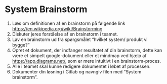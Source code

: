 # System Brainstorm

1. Læs om definitionen af en brainstorm på følgende link https://en.wikipedia.org/wiki/Brainstorming
2. Diskuter jeres forståelse af en brainstorm i teamet.
3. Lav en brainstorm ud fra spørgsmålet “hvilket system/ produkt vi bygge?”
4. Opret et dokument, der indfanger resultatet af din brainstorm, dette kan være et simpelt google-dokument eller et mindmap ved hjælp af https://app.diagrams.net/, som er mere intuitivt i en brainstorm-proces.
5. Alle i teamet skal kunne redigere dokumentet i løbet af processen.
6. Dokumenter din løsning i Gitlab og navngiv filen med “System brainstorm”.




